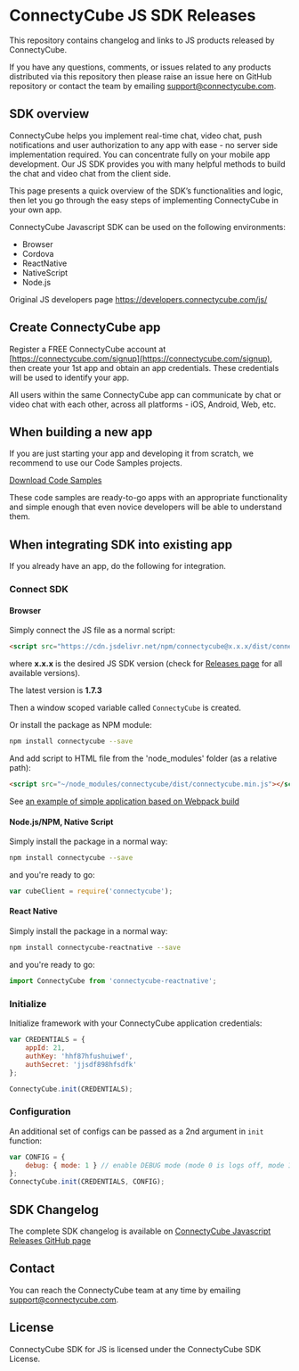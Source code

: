 # ConnectyCube JS SDK Releases

This repository contains changelog and links to JS products released by ConnectyCube.

If you have any questions, comments, or issues related to any products distributed via this repository then please raise an issue here on GitHub repository or contact the team by emailing [support@connectycube.com](mailto:support@connectycube.com).

## SDK overview

ConnectyCube helps you implement real-time chat, video chat, push notifications and user authorization to any app with ease - no server side implementation required. You can concentrate fully on your mobile app development. Our JS SDK provides you with many helpful methods to build the chat and video chat from the client side.

This page presents a quick overview of the SDK’s functionalities and logic, then let you go through the easy steps of implementing ConnectyCube in your own app.

ConnectyCube Javascript SDK can be used on the following environments:

- Browser
- Cordova
- ReactNative
- NativeScript
- Node.js


Original JS developers page https://developers.connectycube.com/js/

## Create ConnectyCube app

Register a FREE ConnectyCube account at [https://connectycube.com/signup](https://connectycube.com/signup), then create your 1st app and obtain an app credentials. These credentials will be used to identify your app.

All users within the same ConnectyCube app can communicate by chat or video chat with each other, across all platforms - iOS, Android, Web, etc.

## When building a new app

If you are just starting your app and developing it from scratch, we recommend to use our Code Samples projects.

[Download Code Samples](https://developers.connectycube.com/js/code-samples)

These code samples are ready-to-go apps with an appropriate functionality and simple enough that even novice developers will be able to understand them.

## When integrating SDK into existing app

If you already have an app, do the following for integration.

### Connect SDK

#### Browser

Simply connect the JS file as a normal script:

```html
<script src="https://cdn.jsdelivr.net/npm/connectycube@x.x.x/dist/connectycube.min.js"></script>
```

where **x.x.x** is the desired JS SDK version (check for [Releases page](https://github.com/ConnectyCube/connectycube-js-sdk-releases/releases) for all available versions).

The latest version is **1.7.3**

Then a window scoped variable called `ConnectyCube` is created.

Or install the package as NPM module:

```bash
npm install connectycube --save
```

And add script to HTML file from the 'node_modules' folder (as a relative path):

```html
<script src="~/node_modules/connectycube/dist/connectycube.min.js"></script>
```

See [an example of simple application based on Webpack build](https://github.com/ConnectyCube/connectycube-js-samples/tree/master/sample-webpack-build-app)

#### Node.js/NPM, Native Script

Simply install the package in a normal way:

```bash
npm install connectycube --save
```

and you're ready to go:

```javascript
var cubeClient = require('connectycube');
```

#### React Native

Simply install the package in a normal way:

```bash
npm install connectycube-reactnative --save
```

and you're ready to go:

```javascript
import ConnectyCube from 'connectycube-reactnative';
```

### Initialize

Initialize framework with your ConnectyCube application credentials:

```javascript
var CREDENTIALS = {
    appId: 21,
    authKey: 'hhf87hfushuiwef',
    authSecret: 'jjsdf898hfsdfk'
};

ConnectyCube.init(CREDENTIALS);
```

### Configuration

An additional set of configs can be passed as a 2nd argument in `init` function:

```javascript
var CONFIG = {
    debug: { mode: 1 } // enable DEBUG mode (mode 0 is logs off, mode 1 -> console.log())
};
ConnectyCube.init(CREDENTIALS, CONFIG);
```

## SDK Changelog

The complete SDK changelog is available on [ConnectyCube Javascript Releases GitHub page](https://github.com/ConnectyCube/connectycube-js-sdk-releases/releases)

## Contact

You can reach the ConnectyCube team at any time by emailing [support@connectycube.com](mailto:support@connectycube.com).

## License

ConnectyCube SDK for JS is licensed under the ConnectyCube SDK License.
